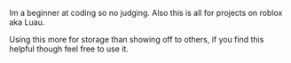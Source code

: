 Im a beginner at coding so no judging. Also this is all for projects on roblox aka Luau.

Using this more for storage than showing off to others, if you find this helpful though feel free to use it. 
